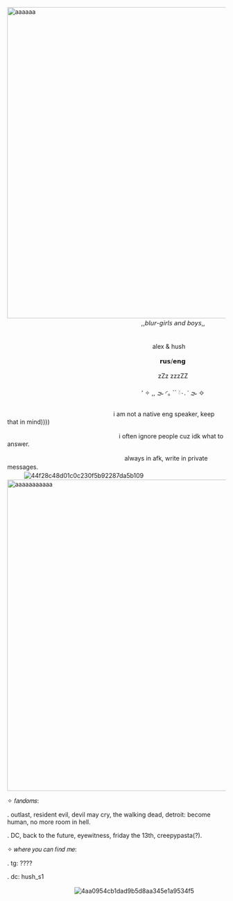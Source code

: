 <img width="3056" height="718" alt="аааааа" src="https://github.com/user-attachments/assets/97397462-f200-4872-bde6-4adc4c30c173" />
ㅤㅤㅤㅤㅤㅤㅤㅤㅤㅤㅤㅤㅤㅤㅤㅤㅤㅤㅤㅤㅤㅤㅤㅤ,,𝘣𝘭𝘶𝘳-𝘨𝘪𝘳𝘭𝘴 𝘢𝘯𝘥 𝘣𝘰𝘺𝘴,,
ㅤㅤㅤㅤㅤㅤㅤㅤㅤㅤㅤㅤㅤㅤㅤㅤㅤㅤㅤㅤㅤㅤ

ㅤㅤㅤㅤㅤㅤㅤㅤㅤㅤㅤㅤㅤㅤㅤㅤㅤㅤㅤㅤㅤㅤㅤㅤㅤㅤalex & hush  

ㅤㅤㅤㅤㅤㅤㅤㅤㅤㅤㅤㅤㅤㅤㅤㅤㅤㅤㅤㅤㅤㅤㅤㅤㅤㅤㅤ  𝗿𝘂𝘀/𝗲𝗻𝗴

ㅤㅤㅤㅤㅤㅤㅤㅤㅤㅤㅤㅤㅤㅤㅤㅤㅤㅤㅤㅤㅤㅤㅤㅤㅤㅤㅤzZz zzzZZ

ㅤㅤㅤㅤㅤㅤㅤㅤㅤㅤㅤㅤㅤㅤㅤㅤㅤㅤㅤㅤㅤㅤㅤㅤ٬  ✧ ,,   🌫  ◜｡ ``    𓍱۰.   ་  🌫  ✧

ㅤㅤㅤㅤㅤㅤㅤㅤㅤㅤㅤㅤㅤㅤㅤㅤㅤㅤㅤi am not a native eng speaker, keep that in mind)))) 

ㅤㅤㅤㅤㅤㅤㅤㅤㅤㅤㅤㅤㅤㅤㅤㅤㅤㅤㅤㅤi often ignore people cuz idk what to answer. 

ㅤㅤㅤㅤㅤㅤㅤㅤㅤㅤㅤㅤㅤㅤㅤㅤㅤㅤㅤㅤㅤalways in afk, write in private messages.
ㅤㅤㅤㅤㅤㅤㅤㅤㅤㅤㅤㅤㅤㅤㅤㅤㅤㅤㅤㅤㅤㅤㅤㅤㅤㅤㅤㅤㅤㅤㅤㅤㅤㅤㅤㅤ![44f28c48d01c0c230f5b92287da5b109](https://github.com/user-attachments/assets/0ae959bf-d977-4040-94f3-f31396c11756)
<img width="3056" height="718" alt="ааааааааааа" src="https://github.com/user-attachments/assets/f9c33bdf-fc8d-4e23-a072-eebef9ce5f51" />


✧ 𝑓𝑎𝑛𝑑𝑜𝑚𝑠: 

. outlast, resident evil, devil may cry, the walking dead, detroit: become human, no more room in hell.

. DC, back to the future, eyewitness, friday the 13th, creepypasta(?).

✧ 𝑤ℎ𝑒𝑟𝑒 𝑦𝑜𝑢 𝑐𝑎𝑛 𝑓𝑖𝑛𝑑 𝑚𝑒:

. tg: ????

. dc: hush_s1

ㅤㅤㅤㅤㅤㅤㅤㅤㅤㅤㅤㅤ![4aa0954cb1dad9b5d8aa345e1a9534f5](https://github.com/user-attachments/assets/4600de4d-c326-49ec-81fc-a7ec8df90448)
